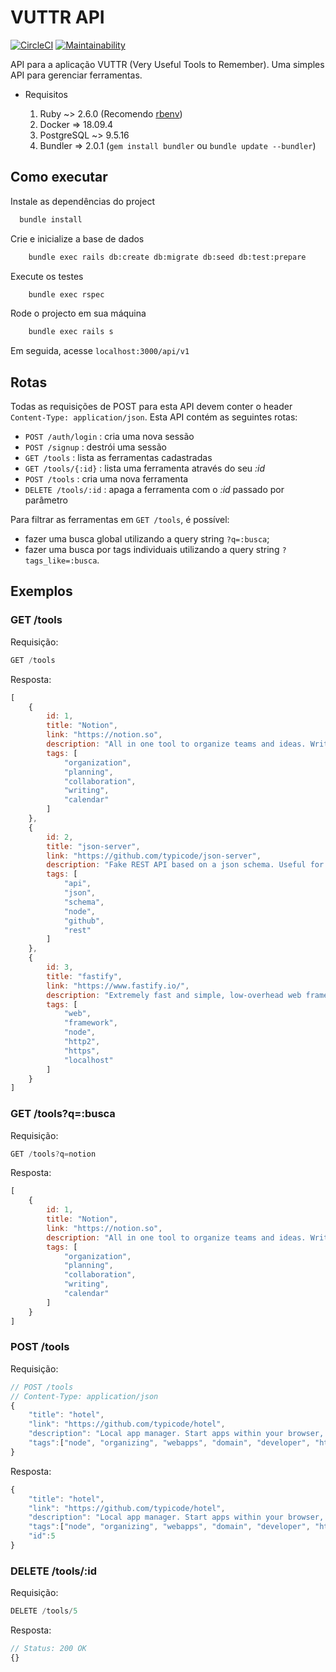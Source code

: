 # VUTTR API

[![CircleCI](https://circleci.com/gh/nelsonmfinda/vuttr-api.svg?style=svg)](https://circleci.com/gh/nelsonmfinda/vuttr-api)
[![Maintainability](https://api.codeclimate.com/v1/badges/d7d52a50d1e28dcb84e8/maintainability)](https://codeclimate.com/github/nelsonmfinda/vuttr-api/maintainability)

API para a aplicação VUTTR (Very Useful Tools to Remember). Uma simples API para gerenciar ferramentas.

* Requisitos

  1. Ruby ~> 2.6.0 (Recomendo [rbenv](https://github.com/sstephenson/rbenv))
  2. Docker => 18.09.4
  3. PostgreSQL ~> 9.5.16
  4. Bundler => 2.0.1 (`gem install bundler` ou `bundle update --bundler`)

## Como executar

Instale as dependências do project

```sh
  bundle install
```

Crie e inicialize a base de dados

```sh
    bundle exec rails db:create db:migrate db:seed db:test:prepare
```

Execute os testes

```sh
    bundle exec rspec
```

Rode o projecto em sua máquina

```sh
    bundle exec rails s
```

Em seguida, acesse `localhost:3000/api/v1`

## Rotas
Todas as requisições de POST para esta API devem conter o header `Content-Type: application/json`.
Esta API contém as seguintes rotas:

* `POST /auth/login` : cria uma nova sessão
* `POST /signup` : destrói uma sessão
* `GET /tools` : lista as ferramentas cadastradas
* `GET /tools/{:id}` : lista uma ferramenta através do seu _:id_ 
* `POST /tools` : cria uma nova ferramenta
* `DELETE /tools/:id` : apaga a ferramenta com  o _:id_ passado por parâmetro

Para filtrar as ferramentas em `GET /tools`, é possível:
* fazer uma busca global utilizando a query string `?q=:busca`;
* fazer uma busca por tags individuais utilizando a query string `?tags_like=:busca`.

## Exemplos

### GET /tools

Requisição:
```javascript
GET /tools
```
Resposta:
```javascript
[
    {
        id: 1,
        title: "Notion",
        link: "https://notion.so",
        description: "All in one tool to organize teams and ideas. Write, plan, collaborate, and get organized. ",
        tags: [
            "organization",
            "planning",
            "collaboration",
            "writing",
            "calendar"
        ]
    },
    {
        id: 2,
        title: "json-server",
        link: "https://github.com/typicode/json-server",
        description: "Fake REST API based on a json schema. Useful for mocking and creating APIs for front-end devs to consume in coding challenges.",
        tags: [
            "api",
            "json",
            "schema",
            "node",
            "github",
            "rest"
        ]
    },
    {
        id: 3,
        title: "fastify",
        link: "https://www.fastify.io/",
        description: "Extremely fast and simple, low-overhead web framework for NodeJS. Supports HTTP2.",
        tags: [
            "web",
            "framework",
            "node",
            "http2",
            "https",
            "localhost"
        ]
    }
]
```

### GET /tools?q=:busca

Requisição:
```javascript
GET /tools?q=notion
```
Resposta:
```javascript
[
    {
        id: 1,
        title: "Notion",
        link: "https://notion.so",
        description: "All in one tool to organize teams and ideas. Write, plan, collaborate, and get organized. ",
        tags: [
            "organization",
            "planning",
            "collaboration",
            "writing",
            "calendar"
        ]
    }
]
```

### POST /tools

Requisição:
```javascript
// POST /tools
// Content-Type: application/json
{
    "title": "hotel",
    "link": "https://github.com/typicode/hotel",
    "description": "Local app manager. Start apps within your browser, developer tool with local .localhost domain and https out of the box.",
    "tags":["node", "organizing", "webapps", "domain", "developer", "https", "proxy"]
}
```

Resposta:
```javascript
{
    "title": "hotel",
    "link": "https://github.com/typicode/hotel",
    "description": "Local app manager. Start apps within your browser, developer tool with local .localhost domain and https out of the box.",
    "tags":["node", "organizing", "webapps", "domain", "developer", "https", "proxy"],
    "id":5
}
```

### DELETE /tools/:id
Requisição:
```javascript
DELETE /tools/5
```

Resposta:
```javascript
// Status: 200 OK
{}
```
